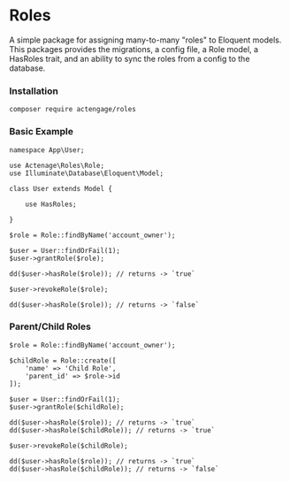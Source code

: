 # Roles

A simple package for assigning many-to-many "roles" to Eloquent models. This
packages provides the migrations, a config file, a Role model, a HasRoles trait,
and an ability to sync the roles from a config to the database.

### Installation

    composer require actengage/roles

### Basic Example

    namespace App\User;

    use Actenage\Roles\Role;
    use Illuminate\Database\Eloquent\Model;

    class User extends Model {

        use HasRoles;

    }

    $role = Role::findByName('account_owner');

    $user = User::findOrFail(1);
    $user->grantRole($role);

    dd($user->hasRole($role)); // returns -> `true`

    $user->revokeRole($role);

    dd($user->hasRole($role)); // returns -> `false`

### Parent/Child Roles

    $role = Role::findByName('account_owner');

    $childRole = Role::create([
        'name' => 'Child Role',
        'parent_id' => $role->id
    ]);

    $user = User::findOrFail(1);
    $user->grantRole($childRole);

    dd($user->hasRole($role)); // returns -> `true`
    dd($user->hasRole($childRole)); // returns -> `true`

    $user->revokeRole($childRole);

    dd($user->hasRole($role)); // returns -> `true`
    dd($user->hasRole($childRole)); // returns -> `false`

